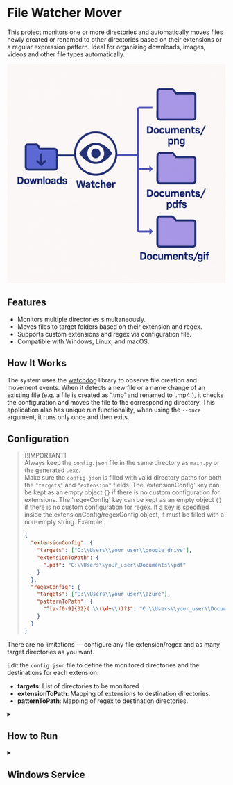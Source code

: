 # File Watcher Mover
This project monitors one or more directories and automatically moves files newly created or renamed to other directories based on their extensions or a regular expression pattern. Ideal for organizing downloads, images, videos and other file types automatically.

![Application Flow example](./assets/app-flow-example.png)

## Features

- Monitors multiple directories simultaneously.
- Moves files to target folders based on their extension and regex.
- Supports custom extensions and regex via configuration file.
- Compatible with Windows, Linux, and macOS.

## How It Works

The system uses the [watchdog](https://pypi.org/project/watchdog/) library to observe file creation and movement events. When it detects a new file or a name change of an existing file (e.g. a file is created as '.tmp' and renamed to '.mp4'), it checks the configuration and moves the file to the corresponding directory. This application also has unique run functionality, when using the `--once` argument, it runs only once and then exits.

## Configuration
> [!IMPORTANT]\
> Always keep the `config.json` file in the same directory as `main.py` or the generated `.exe`.  
> Make sure the `config.json` is filled with valid directory paths for both the `"targets"` and `"extension"` fields.
> The 'extensionConfig' key can be kept as an empty object `{}` if there is no custom configuration for extensions.
> The 'regexConfig' key can be kept as an empty object `{}` if there is no custom configuration for regex.
> If a key is specified inside the extensionConfig/regexConfig object, it must be filled with a non-empty string.
> Example:
> ```json
> {
>   "extensionConfig": {
>     "targets": ["C:\\Users\\your_user\\google_drive"],
>     "extensionToPath": {
>       ".pdf": "C:\\Users\\your_user\\Documents\\pdf"
>     }
>   },
>   "regexConfig": {
>     "targets": ["C:\\Users\\your_user\\azure"],
>     "patternToPath": {
>       "^[a-f0-9]{32}( \\(\d+\\))?$": "C:\\Users\\your_user\\Documents\\college\\docs"
>     }
>   }
> }
> ```

There are no limitations — configure any file extension/regex and as many target directories as you want.

Edit the `config.json` file to define the monitored directories and the destinations for each extension:
- **targets**: List of directories to be monitored.
- **extensionToPath**: Mapping of extensions to destination directories.
- **patternToPath**: Mapping of regex to destination directories.

<details>
  <summary><h2>How to Run</h2></summary>

| Options | Description |
| ------- | ----------- |
| `--once` | Run only once. |

<details>
  <summary><h4>Executable</h4></summary>

  Go to the [releases page](https://github.com/mtpontes/file-watcher-mover/releases), download the `file-watcher-mover.zip`, extract the zip file to the final directory where you want to keep the application, and run the executable.

</details>

<details>
  <summary><h4>Script</h4></summary>

#### Installation
1. **Clone the repository:**
   ```sh
   git clone https://github.com/mtpontes/file-watcher-mover.git
   cd file-mover
   ```

2. **Create and activate a virtual environment (optional but recommended):**
   ```sh
   python -m venv venv
   venv\Scripts\activate   # On Windows
   source venv/bin/activate  # On Linux/macOS
   ```

3. **Install the dependencies:**
   ```sh
   pip install -r requirements.txt
   ```

4. **Run:**
```sh
python main.py
```
The program will stay running, monitoring the defined directories. To stop it, press `Ctrl+C`.
</details>

</details>

<details>
  <summary><h2>Windows Service</h2></summary>

This is the approach I recommend the most, I created this app precisely with the intention of using it as a Windows service.

<details>
  <summary><h3>Build (optional)</h3></summary>
If you downloaded File-Watcher-Move-Win64.zip of the releases, you don't need to run the built.

#### Prerequisites
- Pyinstaller

<!-- ```sh
pyinstaller --onefile main.py
``` -->

#### Packaging
1. Install the dependencies:
   ```sh
   pip install -r requirements.txt
   ```

2. Build together with the configuration schema file:
    ```sh
    pyinstaller --onefile --add-data "src\\config_schema.json;src" -n "file-watcher-mover.exe" main.py
    ```
</details>

### Prerequisites
- NSSM CLI
- The executable of this application, available in the [releases page](https://github.com/mtpontes/file-watcher-mover/releases)



### Turning into a Windows service
> **WARNING**\
> **For this step it is necessary to execute the terminal as administrator.**

> **Before starting this process, download the `file-watcher-mover-win64.zip` file from the releases, unzip the contents and place both the `.exe` and `config.json` files together in a final directory where you want to keep the program. Only then proceed with the installation of the service.**

```sh
nssm install <service_name> "C:\example\absolute\path\file-watcher-mover.exe"
```

#### Start service
You can either use an NSSM command, or do this manually via the native Windows CLI or via the Services interface.

Examples:
```sh
# Native
net start <service_name>
```

```sh
nssm start <service_name>
```

The `.exe` is linked to the service; to manage it, you need to stop and remove the service.

#### Stop service
To stop the service from running, use one of the commands below. This will stop the program, but it does not remove it from the system — it can be started again at any time.

Examples:
```sh
# Native
net stop <service_name>
```
```sh
nssm stop <service_name>
```

#### Remove service
To completely remove the Windows service, use the command below. After executing this command, the service will no longer exist on the system and will no longer be able to be started until it is reinstalled.

```sh
nssm remove <service_name>
```


### Resource allocation
The process consumes only 1.5MB of RAM, CPU consumption is also irrelevant, while no event is triggered, the CPU remains at 0% usage, when an event is triggered it does not even reach 1% (Ryzen 7 5800X) usage, in addition to the processing occurring fast enough that you don't even notice it happened.
![Windows Task Manager process print](./assets/process.png)

> **NOTE**  
> For more information about NSSM commands, please refer to the official documentation.
</details>

